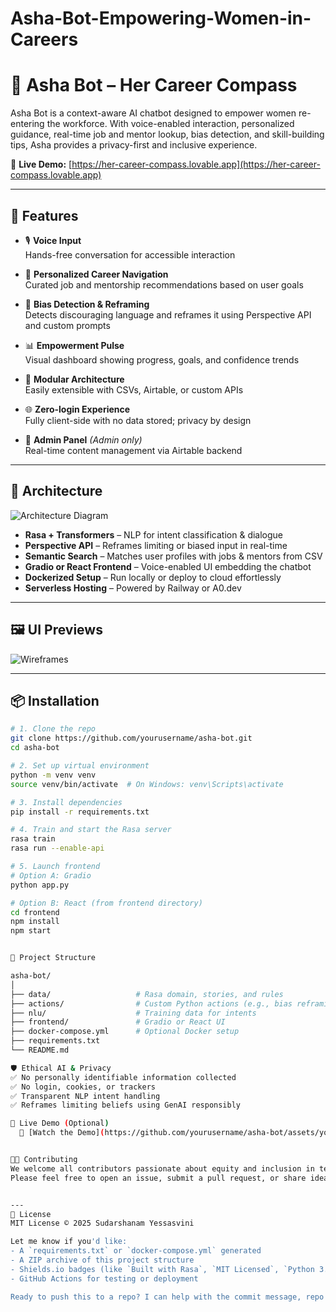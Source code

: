 # Asha-Bot-Empowering-Women-in-Careers

# 🤖 Asha Bot – Her Career Compass

Asha Bot is a context-aware AI chatbot designed to empower women re-entering the workforce. With voice-enabled interaction, personalized guidance, real-time job and mentor lookup, bias detection, and skill-building tips, Asha provides a privacy-first and inclusive experience.

🔗 **Live Demo:** [https://her-career-compass.lovable.app](https://her-career-compass.lovable.app)

---

## 🚀 Features

- 🎙️ **Voice Input**  
  Hands-free conversation for accessible interaction

- 🧭 **Personalized Career Navigation**  
  Curated job and mentorship recommendations based on user goals

- 🧠 **Bias Detection & Reframing**  
  Detects discouraging language and reframes it using Perspective API and custom prompts

- 📊 **Empowerment Pulse**  
  Visual dashboard showing progress, goals, and confidence trends

- 🧩 **Modular Architecture**  
  Easily extensible with CSVs, Airtable, or custom APIs

- 🌐 **Zero-login Experience**  
  Fully client-side with no data stored; privacy by design

- 🔧 **Admin Panel** *(Admin only)*  
  Real-time content management via Airtable backend

---

## 🧱 Architecture

![Architecture Diagram](architecture.png)

- **Rasa + Transformers** – NLP for intent classification & dialogue
- **Perspective API** – Reframes limiting or biased input in real-time
- **Semantic Search** – Matches user profiles with jobs & mentors from CSV
- **Gradio or React Frontend** – Voice-enabled UI embedding the chatbot
- **Dockerized Setup** – Run locally or deploy to cloud effortlessly
- **Serverless Hosting** – Powered by Railway or A0.dev

---

## 🖼️ UI Previews

![Wireframes](wireframes.png)

---

## 📦 Installation

```bash
# 1. Clone the repo
git clone https://github.com/yourusername/asha-bot.git
cd asha-bot

# 2. Set up virtual environment
python -m venv venv
source venv/bin/activate  # On Windows: venv\Scripts\activate

# 3. Install dependencies
pip install -r requirements.txt

# 4. Train and start the Rasa server
rasa train
rasa run --enable-api

# 5. Launch frontend
# Option A: Gradio
python app.py

# Option B: React (from frontend directory)
cd frontend
npm install
npm start


📁 Project Structure

asha-bot/
│
├── data/                   # Rasa domain, stories, and rules
├── actions/                # Custom Python actions (e.g., bias reframing)
├── nlu/                    # Training data for intents
├── frontend/               # Gradio or React UI
├── docker-compose.yml      # Optional Docker setup
├── requirements.txt
└── README.md

🛡️ Ethical AI & Privacy
✅ No personally identifiable information collected
✅ No login, cookies, or trackers
✅ Transparent NLP intent handling
✅ Reframes limiting beliefs using GenAI responsibly

🎥 Live Demo (Optional)
  🎥 [Watch the Demo](https://github.com/yourusername/asha-bot/assets/your-asset-id/demo.mp4)


👩‍💻 Contributing
We welcome all contributors passionate about equity and inclusion in tech!
Please feel free to open an issue, submit a pull request, or share ideas 💡


---
📄 License
MIT License © 2025 Sudarshanam Yessasvini

Let me know if you'd like:
- A `requirements.txt` or `docker-compose.yml` generated
- A ZIP archive of this project structure
- Shields.io badges (like `Built with Rasa`, `MIT Licensed`, `Python 3.x`)
- GitHub Actions for testing or deployment

Ready to push this to a repo? I can help with the commit message, repo description, and first release setup too!
